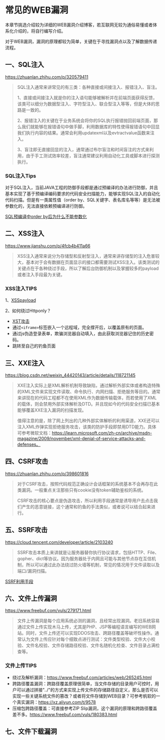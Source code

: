 # 常见的WEB漏洞

本章节挑选介绍较为详细的WEB漏洞介绍博客，若互联网无较为通俗易懂或者体系化介绍的，将自行编写介绍。

对于WEB漏洞，漏洞的原理都较为简单，关键在于寻找漏洞点以及了解数据传递流程。

## 一、SQL注入

https://zhuanlan.zhihu.com/p/320579411

> SQL注入通常来讲常见的有三类：各种直接或间接注入、报错注入、盲注。
>
> 1、直接或间接注入就是你的注入语句能够被解析并在前端页面获得反馈，该类可以细分为数据型注入、字符型注入、联合型注入等等，但是大体的思路是一致的。
>
> 2、报错注入的关键在于业务系统会将你的SQL执行报错抛回前端页面，那么我们就能够在报错语句中做手脚，利用数据库的特性使得报错语句中回显我们执行内容的结果。通常会利用updatexml以及evtractvalue函数来注入。
>
> 3、盲注即无直接回显的注入，通常通过布尔盲注和时间盲注的方式来利用，由于手工测试效率较差，盲注通常建议利用自动化工具或脚本进行探测执行。

### SQL注入Tips

对于SQL注入，当前JAVA工程的防御手段都是通过预编译的办法进行防御，并且基本实现了基于预编译编码要求的代码安全扫描能力，能够实现SQL注入的自动化代码扫描。但是有一类属性值（order by、SQL关键字、表名库名等等）是无法被参数化的，无法直接依赖预编译进行防御。

[SQL预编译中order by后为什么不能参数化](https://www.cnblogs.com/lsdb/p/12084038.html)

## 二、XSS注入

https://www.jianshu.com/p/4fcb4b411a66

> XSS注入通常来说分为存储型和反射型注入，通常来讲存储型的注入危害较大，基本对于会有数据在页面显示的接口都需要测试XSS注入。该类测试的关键点在于各种绕过手段，所以了解后台防御机制以及掌握较多的payload或者注入手段最为关键。

### XSS注入TIPS

1、[XSSpayload](https://www.jianshu.com/p/0cb3d4354c85)

2、如何绕过Httponly？

- [XST攻击](https://zhuanlan.zhihu.com/p/61990354)
- 通过`<iframe>`标签嵌入一个远程域，完全撑开后，以覆盖原有的页面。
- 通过js伪造登录表单，欺骗浏览器自动填入，由此获取浏览器记住的历史密码。
- 跳转至自己的钓鱼页面

## 三、XXE注入

https://blog.csdn.net/weixin_44420143/article/details/118721145

> XXE注入实际上是XML解析机制导致缺陷，通过解析外部实体或者构造特殊的XML文件来实现文件读取、命令执行、内网扫描、拒绝服务等目的。通常来讲现在的代码工程都不在使用XML作为数据传输载体，而若使用了XML的载体，则会禁用外部实体解析及DTD。并且现如今的代码安全扫描已基本能够覆盖XXE注入漏洞的扫描发现。
>
> 值得注意的是，除了网上列出的几种外部实体解析的利用渠道，XXE还可以注入XML炸弹实现拒绝服务攻击，该类的防护手段即禁用DTD能力。具体可参考微软文档：https://learn.microsoft.com/zh-cn/archive/msdn-magazine/2009/november/xml-denial-of-service-attacks-and-defenses。

## 四、CSRF攻击

https://zhuanlan.zhihu.com/p/398601816

> 对于CSRF攻击，按照代码规范正确设计会话框架的系统基本不会再存在此类漏洞。一般重点关注那些只有cookie没有token辅助鉴权的系统。
>
> CSRF攻击的核心要点是伪造攻击，所以利用手段通常是诱导用户去点击我们产生的恶意链接，这个通常和钓鱼的手法类似，或者说可以结合起来进行。

## 五、SSRF攻击

https://cloud.tencent.com/developer/article/2103240

> SSRF攻击本质上来讲就是让服务器替你执行协议请求，包括HTTP、File、gopher、dict等协议。因为服务器处于内网且可能与其他节点存在互信机制，所以可以通过此办法绕过防火墙等机制，常见的情况用于文件读取以及端口/漏洞扫描。

[SSRF利用手段](https://www.cnblogs.com/-chenxs/p/11749367.html)

## 六、文件上传漏洞

https://www.freebuf.com/vuls/279171.html

> 文件上传漏洞是每个应用系统必测的漏洞，且经常出现漏洞。老旧系统容易通过文件上传实现木马上传，尤其是PHP、JSP等编程语言编写的WEB网站。同时，文件上传还可以实现DDOS攻击、跨路径覆盖等破坏性操作。通常认为文件上传应针对每个细致点进行测试：文件类型校验、文件大小校验、文件名校验、文件存储路径校验、文件名随机化检查、文件目录占满检查等。

### 文件上传TIPS

- 绕过及解析漏洞：https://www.freebuf.com/articles/web/265245.html
- 跨路径覆盖漏洞：跨路径覆盖原理很简单，当文件存储的目录用户可控时，用户可以通过拼接"../"的方式来实现上传文件的存储路径自定义，那么是否可以实现一些关键系统文件的篡改？或者将文件存储到WEB目录？可参考帆软的一个真实漏洞：https://xz.aliyun.com/t/9578
- 压缩包跨路径覆盖：可直接参考ZIP Slip漏洞，这个漏洞的原理和跨路径覆盖差不多。https://www.freebuf.com/vuls/180383.html

## 七、文件下载漏洞



